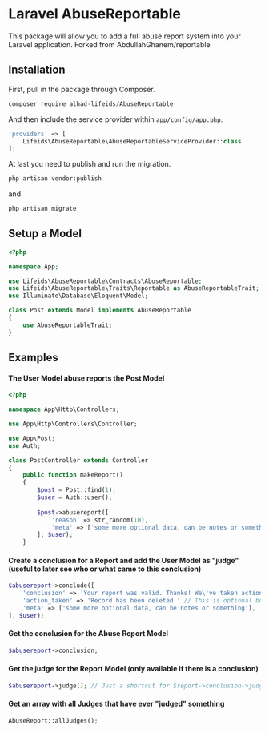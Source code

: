 # Laravel AbuseReportable
This package will allow you to add a full abuse report system into your Laravel application.
Forked from AbdullahGhanem/reportable
## Installation

First, pull in the package through Composer.

```js
composer require alhad-lifeids/AbuseReportable
```

And then include the service provider within `app/config/app.php`.

```php
'providers' => [
    Lifeids\AbuseReportable\AbuseReportableServiceProvider::class
];
```

At last you need to publish and run the migration.

```bash
php artisan vendor:publish
```
and
```bash
php artisan migrate
```

## Setup a Model
```php
<?php

namespace App;

use Lifeids\AbuseReportable\Contracts\AbuseReportable;
use Lifeids\AbuseReportable\Traits\Reportable as AbuseReportableTrait;
use Illuminate\Database\Eloquent\Model;

class Post extends Model implements AbuseReportable
{
    use AbuseReportableTrait;
}

```

## Examples

#### The User Model abuse reports the Post Model
```php
<?php

namespace App\Http\Controllers;

use App\Http\Controllers\Controller;

use App\Post;
use Auth;

class PostController extends Controller
{
    public function makeReport()
    {
        $post = Post::find(1);
        $user = Auth::user();
        
        $post->abusereport([
            'reason' => str_random(10),
            'meta' => ['some more optional data, can be notes or something'],
        ], $user);
    }
```

#### Create a conclusion for a Report and add the User Model as "judge" (useful to later see who or what came to this conclusion)
```php
$abusereport->conclude([
    'conclusion' => 'Your report was valid. Thanks! We\'ve taken action and removed the entry.',
    'action_taken' => 'Record has been deleted.' // This is optional but can be useful to see what happend to the record
    'meta' => ['some more optional data, can be notes or something'],
], $user);
```

#### Get the conclusion for the Abuse Report Model
```php
$abusereport->conclusion;
```

#### Get the judge for the Report Model (only available if there is a conclusion)
```php
$abusereport->judge(); // Just a shortcut for $report->conclusion->judge
```

#### Get an array with all Judges that have ever "judged" something
```php
AbuseReport::allJudges();

